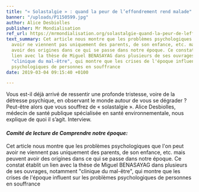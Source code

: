 ```yaml
---
title: "« Solastalgie » : quand la peur de l’effondrement rend malade"
banner: "/uploads/P1150599.jpg"
author: Alice Desbiolles
publisher: Mr Mondialisation
ref_url: https://mrmondialisation.org/solastalgie-quand-la-peur-de-leffondrement-rend-malade/
text_summary: Cet article nous montre que les problèmes psychologiques que l'on peut
  avoir ne viennent pas uniquement des parents, de son enfance, etc. mais peuvent
  avoir des origines dans ce qui se passe dans notre époque. Ce constat établit un
  lien avec la thèse de Miguel BENASAYAG dans plusieurs de ses ouvrages, notamment
  "clinique du mal-être", qui montre que les crises de l'époque influent sur les problèmes
  psychologiques de personnes en souffrance
date: 2019-03-04 09:15:40 +0100

---
```

Vous est-il déjà arrivé de ressentir une profonde tristesse, voire de la détresse psychique, en observant le monde autour de vous se dégrader ? Peut-être alors que vous souffrez de « solastalgie ». Alice Desbiolles, médecin de santé publique spécialisée en santé environnementale, nous explique de quoi il s’agit. Interview.

#### **_Comité de lecture de Comprendre notre époque:_**

Cet article nous montre que les problèmes psychologiques que l'on peut avoir ne viennent pas uniquement des parents, de son enfance, etc. mais peuvent avoir des origines dans ce qui se passe dans notre époque. Ce constat établit un lien avec la thèse de Miguel BENASAYAG dans plusieurs de ses ouvrages, notamment "clinique du mal-être", qui montre que les crises de l'époque influent sur les problèmes psychologiques de personnes en souffrance